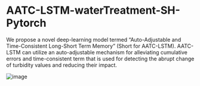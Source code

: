 # AATC-LSTM-waterTreatment-SH-Pytorch

  We propose a novel deep-learning model termed “Auto-Adjustable and Time-Consistent Long-Short Term Memory” (Short for AATC-LSTM). AATC-LSTM can utilize an auto-adjustable mechanism for alleviating cumulative errors and time-consistent term that is used for detecting the abrupt change of turbidity values and reducing their impact.
  
![image](http://github.com/EchoLiu/AATC-LSTM-waterTreatment-SH-Pytorch/raw/master/img/图片1.png)

